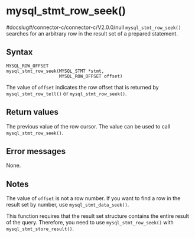 mysql_stmt_row_seek() 
==========================================
#docslug#/connector-c/connector-c/V2.0.0/null
`mysql_stmt_row_seek()` searches for an arbitrary row in the result set of a prepared statement. 

Syntax 
---------------------------

```unknow
MYSQL_ROW_OFFSET
mysql_stmt_row_seek(MYSQL_STMT *stmt,
                    MYSQL_ROW_OFFSET offset)
```



The value of `offset` indicates the row offset that is returned by `mysql_stmt_row_tell()` or `mysql_stmt_row_seek()`.

Return values 
----------------------------------

The previous value of the row cursor. The value can be used to call `mysql_stmt_row_seek()`.

Error messages 
-----------------------------------

None.

Notes 
--------------------------

The value of `offset` is not a row number. If you want to find a row in the result set by number, use `mysql_stmt_data_seek()`. 

This function requires that the result set structure contains the entire result of the query. Therefore, you need to use `mysql_stmt_row_seek()` with `mysql_stmt_store_result()`.
